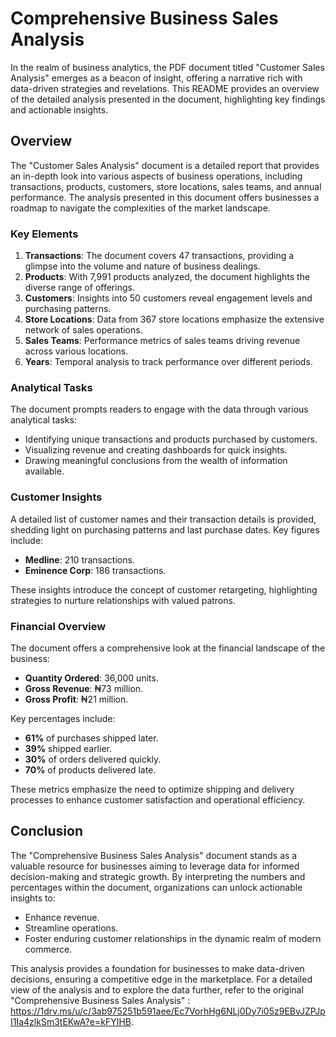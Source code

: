 
# Comprehensive Business Sales Analysis

In the realm of business analytics, the PDF document titled "Customer Sales Analysis" emerges as a beacon of insight, offering a narrative rich with data-driven strategies and revelations. This README provides an overview of the detailed analysis presented in the document, highlighting key findings and actionable insights.

## Overview

The "Customer Sales Analysis" document is a detailed report that provides an in-depth look into various aspects of business operations, including transactions, products, customers, store locations, sales teams, and annual performance. The analysis presented in this document offers businesses a roadmap to navigate the complexities of the market landscape.

### Key Elements

1. **Transactions**: The document covers 47 transactions, providing a glimpse into the volume and nature of business dealings.
2. **Products**: With 7,991 products analyzed, the document highlights the diverse range of offerings.
3. **Customers**: Insights into 50 customers reveal engagement levels and purchasing patterns.
4. **Store Locations**: Data from 367 store locations emphasize the extensive network of sales operations.
5. **Sales Teams**: Performance metrics of sales teams driving revenue across various locations.
6. **Years**: Temporal analysis to track performance over different periods.

### Analytical Tasks

The document prompts readers to engage with the data through various analytical tasks:
- Identifying unique transactions and products purchased by customers.
- Visualizing revenue and creating dashboards for quick insights.
- Drawing meaningful conclusions from the wealth of information available.

### Customer Insights

A detailed list of customer names and their transaction details is provided, shedding light on purchasing patterns and last purchase dates. Key figures include:
- **Medline**: 210 transactions.
- **Eminence Corp**: 186 transactions.

These insights introduce the concept of customer retargeting, highlighting strategies to nurture relationships with valued patrons.

### Financial Overview

The document offers a comprehensive look at the financial landscape of the business:
- **Quantity Ordered**: 36,000 units.
- **Gross Revenue**: ₦73 million.
- **Gross Profit**: ₦21 million.

Key percentages include:
- **61%** of purchases shipped later.
- **39%** shipped earlier.
- **30%** of orders delivered quickly.
- **70%** of products delivered late.

These metrics emphasize the need to optimize shipping and delivery processes to enhance customer satisfaction and operational efficiency.

## Conclusion

The "Comprehensive Business Sales Analysis" document stands as a valuable resource for businesses aiming to leverage data for informed decision-making and strategic growth. By interpreting the numbers and percentages within the document, organizations can unlock actionable insights to:
- Enhance revenue.
- Streamline operations.
- Foster enduring customer relationships in the dynamic realm of modern commerce.

This analysis provides a foundation for businesses to make data-driven decisions, ensuring a competitive edge in the marketplace. For a detailed view of the analysis and to explore the data further, refer to the original "Comprehensive Business Sales Analysis" : https://1drv.ms/u/c/3ab975251b591aee/Ec7VorhHg6NLj0Dy7i05z9EBvJZPJpI1Ia4zlkSm3tEKwA?e=kFYIHB.
